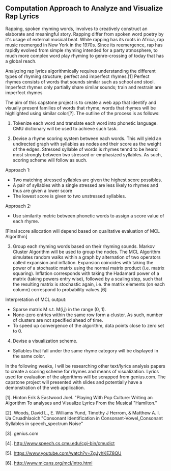 ## Computation Approach to Analyze and Visualize Rap Lyrics

Rapping, spoken rhyming words, involves to creatively construct an elaborate and meaningful story. Rapping differ from spoken word poetry by it's usage of external musical beat. While rapping has its roots in Africa, rap music reemerged in New York in the 1970s. Since its reemergence, rap has rapidly evolved from simple rhyming intended for a party atmosphere, to much more complex word play rhyming to genre-crossing of today that has a global reach.

Analyzing rap lyrics algorithmically requires understanding the different types of rhyming structure; perfect and imperfect rhymes.[1] Perfect rhymes consists of words that sounds similar such as school and stool. Imperfect rhymes only partially share similar sounds; train and restrain are imperfect rhymes

The aim of this capstone project is to create a web app that identify and visually present families of words that rhyme; words that rhymes will be highlighted using similar color[?]. The outline of the process is as follows:

1. Tokenize each word and translate each word into phonetic language. CMU dictionary will be used to achieve such task.

2. Devise a rhyme scoring system between each words. This will yield an undirected graph with syllables as nodes and their score as the weight of the edges. Stressed syllable of words is rhymes tennd to be heard most strongly between two stressed or emphasized syllables. As such, scoring scheme will follow as such.

Approach 1:
- Two matching stressed syllables are given the highest score possibles.
- A pair of syllables with a single stressed are less likely to rhymes and thus are given a lower score
- The lowest score is given to two unstressed syllables.

Approach 2:
- Use similarity metric between phonetic words to assign a score value of each rhyme.

[Final score allocation will depend based on qualitative evaluation of MCL Algorithm]

3. Group each rhyming words based on their rhyming sounds. Markov Cluster Algorithm will be used to group the nodes. The MCL Algorithm simulates random walks within  a graph by alternation of two operators called expansion and inflation. Expansion coincides with taking the power of a stochastic matrix using the normal matrix product (i.e. matrix squaring). Inflation corresponds with taking the Hadamard power of a matrix (taking powers entry wise), followed by a scaling step, such that the resulting matrix is stochastic again, i.e. the matrix elements (on each column) correspond to probability values.[6]

Interpretation of MCL output:
- Sparse matrix M s.t. M(i,j) in the range (0, 1).
- None-zero entries within the same row form a cluster. As such, number of clusters are not specified ahead of time.
- To speed up convergence of the algorithm, data points close to zero set to 0.  

4. Devise a visualization scheme. 

- Syllables that fall under the same rhyme category will be displayed in the same color.

In the following weeks, I will be researching other text/lyrics analysis papers to create a scoring scheme for rhymes and means of visualization. Lyrics used for evaluation of the algorithms will be scrapped from genius.com. The capstone project will presented with slides and potentially have a demonstration of the web application.


  

[1]. Hinton Erik & Eastwood Joel. "Playing With Pop Culture: Writing an Algorithm To analyses and Visualize Lyrics From the Musical "Hamilton." 

[2]. Woods, David L., E. Williams Yund, Timothy J Herrom, & Matthew A. I. Ua Cruadhlaoich."Consonant Identification in Consonant-Vowel_Consonant Syllables in speech_spectrum Noise" 

[3].  genius.com

[4]. http://www.speech.cs.cmu.edu/cgi-bin/cmudict

[5]. https://www.youtube.com/watch?v=ZgJyhKEZ8QU

[6]. http://www.micans.org/mcl/intro.html

